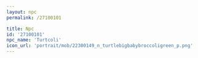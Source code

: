 ```yaml
---
layout: npc
permalink: /27100101

title: Npc
id: '27100101'
npc_name: 'Turtcoli'
icon_url: 'portrait/mob/22300149_n_turtlebigbabybroccoligreen_p.png'
---
```

